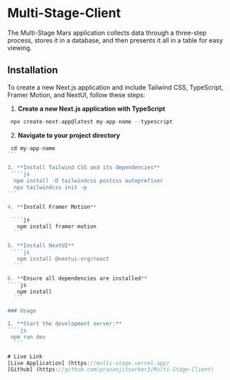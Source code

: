 # Multi-Stage-Client

The Multi-Stage Mars application collects data through a three-step process, stores it in a database, and then presents it all in a table for easy viewing.

## Installation

To create a new Next.js application and include Tailwind CSS, TypeScript, Framer Motion, and NextUI, follow these steps:

1. **Create a new Next.js application with TypeScript**

```js
 npx create-next-app@latest my-app-name --typescript
```

2. **Navigate to your project directory**

`````js
 cd my-app-name
```

3. **Install Tailwind CSS and its dependencies**
 ````js
  npm install -D tailwindcss postcss autoprefixer
  npx tailwindcss init -p
```

4. **Install Framer Motion**

 ````js
   npm install framer-motion
  ```

5. **Install NextUI**
 ````js
   npm install @nextui-org/react
  ```

6. **Ensure all dependencies are installed**
````js
   npm install
  ```

### Usage

1. **Start the development server:**
````js
 npm run dev
  ```

# Live Link
[Live Application] (https://multi-stage.vercel.app)
[Github] (https://github.com/prasanjitsarker3/Multi-Stage-Client)

`````
